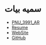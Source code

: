 #  سمیه بیات
- [PNU_3991_AR](https://github.com/bayat87/PNU_3991_AR)
- [Resume](https://bayat87.github.io)
- [WebSite](http://tpm1400.ir)
- [GitHub](https://github.com/bayat87)